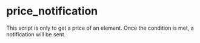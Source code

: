 # price_notification
This script is only to get a price of an element. Once the condition is met, a notification will be sent.
